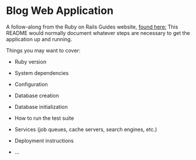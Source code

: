 # Blog Web Application

A follow-along from the Ruby on Rails Guides website, [found here:](https://guides.rubyonrails.org/getting_started.html#creating-the-blog-application)
This README would normally document whatever steps are necessary to get the
application up and running.

Things you may want to cover:

* Ruby version

* System dependencies

* Configuration

* Database creation

* Database initialization

* How to run the test suite

* Services (job queues, cache servers, search engines, etc.)

* Deployment instructions

* ...
